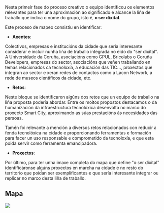 Nesta primeir fase do proceso creativo o equipo identificou os elementos relevantes para ter una aproximación ao significado e alcance la liña de traballo que indica o nome do grupo, isto é, **o ser dixital**.

Este proceso de mapeo consistiu en identificar:

- **Axentes**: 

Colectivos, empresas e institucións da cidade que sería interesante considerar e incluir nunha liña de traballo integrada no eido do "ser dixital". A Universidade da Coruña, asociacións como GPUL, Bricolabs o Coruña Developers, empresas do sector, asociacións que veñen traballando en temas relacionados ca tecnoloxía, a educación das TIC..., proxectos que integran ao sector e xeran redes de contactos como a Lacon Network, a rede de museos científicos da cidade, etc.

- **Retos**:

Neste bloque se identificaron algúns dos retos que un equipo de traballo na liña proposta podería abordar. Entre os moitos propostos destacamos o da humanización da infraestructura técnolóxica desenvolta no marco do proxecto Smart City, aproximando as súas prestacións ás necesidades das persoas.

Tamén foi relevante a mención a diversos retos relacionados con reducir a fenda tecnolóxica na cidade e proporcionando ferramentas e formación para facer un uso responsable e comprometido da tecnoloxía, e que esta poida servir como ferramenta emancipadora.


- **Proxectos**:

Por último, para ter unha imaxe completa do mapa que define "o ser dixital" identificáronse algúns proxectos en marcha na cidade e no resto do territorio que poidan ser exemplificantes e que sería interesante integrar ou replicar no marco desta liña de traballo.

## Mapa

![](https://forxa.colab.coruna.gal/Co-Lab/obradoiro/raw/master/o_ser_dixital/imaxes/IMG_2988.jpg)